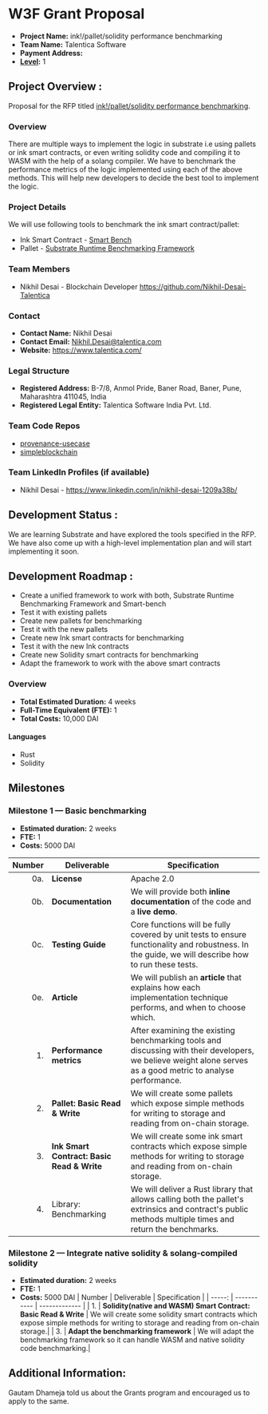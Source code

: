 # W3F Grant Proposal
- **Project Name:** ink!/pallet/solidity performance benchmarking
- **Team Name:** Talentica Software
- **Payment Address:** 
- **[Level](https://github.com/w3f/Grants-Program/tree/master#level_slider-levels):** 1

## Project Overview :
Proposal for the RFP titled [ink!/pallet/solidity performance benchmarking](https://github.com/w3f/Grants-Program/blob/master/docs/RFPs/Open/implementation-benchmarking.md).

### Overview
There are multiple ways to implement the logic in substrate i.e using pallets or ink smart contracts, or even writing solidity code and compiling it to WASM with the help of a solang compiler. We have to benchmark the performance metrics of the logic implemented using each of the above methods. This will help new developers to decide the best tool to implement the logic.

### Project Details

We will use following tools to benchmark the ink smart contract/pallet:
- Ink Smart Contract - [Smart Bench](https://github.com/paritytech/smart-bench)
- Pallet - [Substrate Runtime Benchmarking Framework](https://github.com/paritytech/substrate/tree/master/frame/benchmarking)

### Team Members
- Nikhil Desai - Blockchain Developer https://github.com/Nikhil-Desai-Talentica

### Contact
- **Contact Name:** Nikhil Desai
- **Contact Email:** Nikhil.Desai@talentica.com
- **Website:** https://www.talentica.com/

### Legal Structure
- **Registered Address:** B-7/8, Anmol Pride, Baner Road, Baner, Pune, Maharashtra 411045, India
- **Registered Legal Entity:** Talentica Software India Pvt. Ltd.

### Team Code Repos
- [provenance-usecase](https://github.com/TalenticaSoftware/provenance-usecase)
- [simpleblockchain](https://github.com/Talentica/simpleblockchain)

### Team LinkedIn Profiles (if available)
- Nikhil Desai - https://www.linkedin.com/in/nikhil-desai-1209a38b/

## Development Status :
We are learning Substrate and have explored the tools specified in the RFP. We have also come up with a high-level implementation plan and will start implementing it soon. 

## Development Roadmap :
- Create a unified framework to work with both, Substrate Runtime Benchmarking Framework and Smart-bench
- Test it with existing pallets
- Create new pallets for benchmarking
- Test it with the new pallets
- Create new Ink smart contracts for benchmarking
- Test it with the new Ink contracts
- Create new Solidity smart contracts for benchmarking
- Adapt the framework to work with the above smart contracts

### Overview
- **Total Estimated Duration:** 4 weeks
- **Full-Time Equivalent (FTE):**  1 
- **Total Costs:** 10,000 DAI

#### Languages
- Rust
- Solidity

## Milestones


### Milestone 1 — Basic benchmarking
- **Estimated duration:** 2 weeks
- **FTE:** 1
- **Costs:** 5000 DAI


| Number | Deliverable | Specification |
| -----: | ----------- | ------------- |
| 0a. | **License** |Apache 2.0 |
| 0b. | **Documentation** | We will provide both **inline documentation** of the code and a **live demo**. |
| 0c. | **Testing Guide** | Core functions will be fully covered by unit tests to ensure functionality and robustness. In the guide, we will describe how to run these tests. |
| 0e. | **Article** | We will publish an **article** that explains how each implementation technique performs, and when to choose which. |
| 1.  | **Performance metrics** | After examining the existing benchmarking tools and discussing with their developers, we believe weight alone serves as a good metric to analyse performance.|
| 2.  | **Pallet: Basic Read & Write** | We will create some pallets which expose simple methods for writing to storage and reading from on-chain storage.|
| 3.  | **Ink Smart Contract: Basic Read & Write** | We will create some ink smart contracts which expose simple methods for writing to storage and reading from on-chain storage.|
| 4. | Library: Benchmarking | We will deliver a Rust library that allows calling both the pallet's extrinsics and contract's public methods multiple times and return the benchmarks.|



### Milestone 2 — Integrate native solidity & solang-compiled solidity
- **Estimated duration:** 2 weeks
- **FTE:**  1
- **Costs:** 5000 DAI
| Number | Deliverable | Specification |
| -----: | ----------- | ------------- |
| 1.  | **Solidity(native and WASM) Smart Contract: Basic Read & Write** | We will create some solidity smart contracts which expose simple methods for writing to storage and reading from on-chain storage.|
| 3.  | **Adapt the benchmarking framework** | We will adapt the benchmarking framework so it can handle WASM and native solidity code benchmarking.|


## Additional Information:
Gautam Dhameja told us about the Grants program and encouraged us to apply to the same.